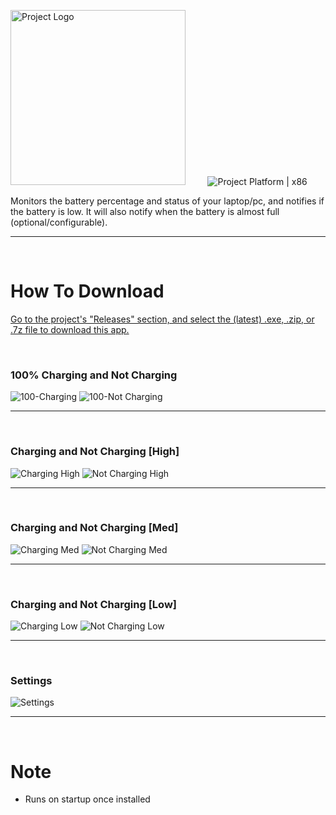 <img src="https://user-images.githubusercontent.com/62003240/130961898-e8734309-8fb6-4479-9f8d-e4245d268815.png" width="280" alt="Project Logo" />  &nbsp;&nbsp;&nbsp;&nbsp;&nbsp;&nbsp; <img src="https://img.shields.io/badge/Target%20framework-.NET%20Framework%204.7.2-blue" alt="" /> <img src="https://img.shields.io/badge/Platform-x86-orange" alt="Project Platform | x86" /> 

Monitors the battery percentage and status of your laptop/pc, and notifies if the battery is low. It will also notify when the battery is almost full (optional/configurable).

<hr/>

<br/>

# How To Download
  <a href="https://github.com/paraJdox1/PowerMonitor/releases">Go to the project's "Releases" section, and select the (latest) .exe, .zip, or .7z file to download this app.</a>
  
<br/>

### 100% Charging and Not Charging
![100-Charging](https://user-images.githubusercontent.com/62003240/93049560-d73dd300-f693-11ea-8826-1e0c7cf5c8bf.jpg)   ![100-Not Charging](https://user-images.githubusercontent.com/62003240/93049616-f3da0b00-f693-11ea-96f2-9e3e12bb62d0.jpg)
___

<br/>

### Charging and Not Charging [High]
![Charging High](https://user-images.githubusercontent.com/62003240/93049633-fb011900-f693-11ea-9a44-7bcc94105fbc.jpg)  ![Not Charging High](https://user-images.githubusercontent.com/62003240/93049637-fc324600-f693-11ea-960b-85dece1cc95c.jpg)
___

<br/>

### Charging and Not Charging [Med]
![Charging Med](https://user-images.githubusercontent.com/62003240/93049635-fc324600-f693-11ea-9629-acce9133eaf4.jpg)   ![Not Charging Med](https://user-images.githubusercontent.com/62003240/93049627-fa688280-f693-11ea-9220-596d40418fa8.jpg)
___

<br/>

### Charging and Not Charging [Low]
![Charging Low](https://user-images.githubusercontent.com/62003240/93049634-fb99af80-f693-11ea-9ee4-886d461578b8.jpg)   ![Not Charging Low](https://user-images.githubusercontent.com/62003240/93049623-f9375580-f693-11ea-8f23-1b44cfb945e2.jpg)
___

<br/>

### Settings
![Settings](https://user-images.githubusercontent.com/62003240/93049629-fa688280-f693-11ea-9544-9b71d9a94409.jpg)
___

<br/>

# Note
- Runs on startup once installed
